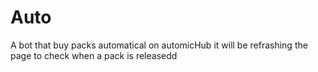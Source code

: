 # Auto
A bot that buy packs automatical on automicHub it will be refrashing the page to check when a pack is releasedd  
